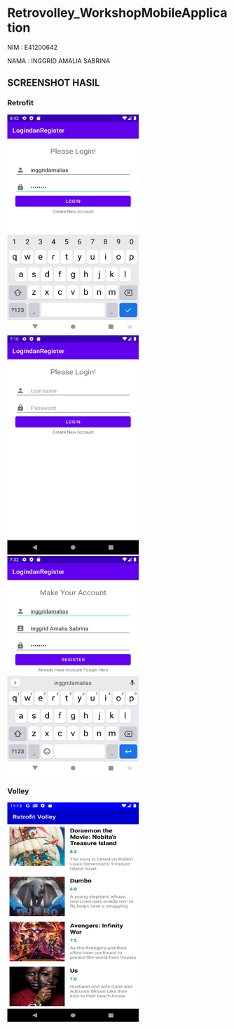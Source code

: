 # Retrovolley_WorkshopMobileApplication

NIM : E41200642

NAMA : INGGRID AMALIA SABRINA

<h2>SCREENSHOT HASIL</h2>
<h3>Retrofit</h3>

<img src="Screenshot/Screenshot_1637588560.png" width="300" height="500"> <img src="Screenshot/Screenshot_1637583027.png" width="300" height="500"> <img src="Screenshot/Screenshot_1637584355.png" width="300" height="500">

<h3>Volley</h3>

<img src="Screenshot/Screenshot_1637554426.png" width="300" height="500"> 
